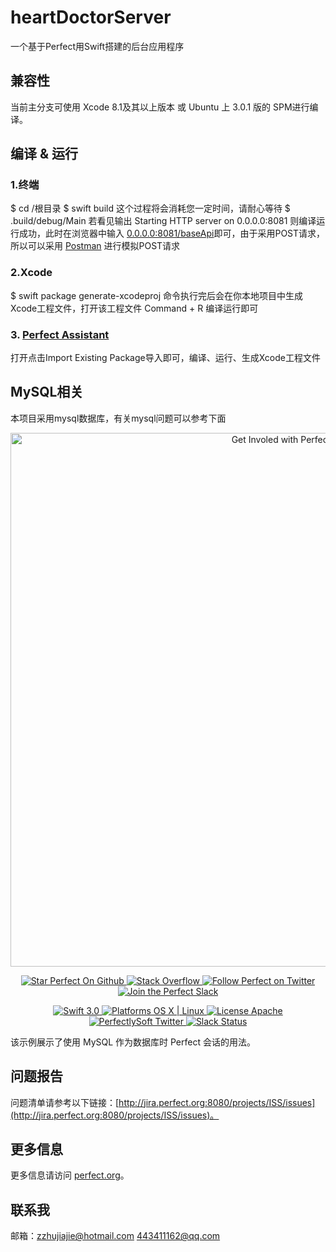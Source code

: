 # heartDoctorServer

一个基于Perfect用Swift搭建的后台应用程序

## 兼容性

当前主分支可使用 Xcode 8.1及其以上版本 或 Ubuntu 上 3.0.1 版的 SPM进行编译。

## 编译 & 运行

### 1.终端
$ cd /根目录
$ swift build  这个过程将会消耗您一定时间，请耐心等待
$ .build/debug/Main 若看见输出 Starting HTTP server  on 0.0.0.0:8081 则编译运行成功，此时在浏览器中输入 [0.0.0.0:8081/baseApi](localhost:8081/baseApi)即可，由于采用POST请求，所以可以采用 [Postman](https://www.getpostman.com/) 进行模拟POST请求
### 2.Xcode
$ swift package generate-xcodeproj  命令执行完后会在你本地项目中生成Xcode工程文件，打开该工程文件 Command + R 编译运行即可
### 3.  [Perfect Assistant](http://perfect.org/en/assistant/)
打开点击Import Existing Package导入即可，编译、运行、生成Xcode工程文件

## MySQL相关

本项目采用mysql数据库，有关mysql问题可以参考下面

<p align="center">
<a href="http://perfect.org/get-involved.html" target="_blank">
<img src="http://perfect.org/assets/github/perfect_github_2_0_0.jpg" alt="Get Involed with Perfect!" width="854" />
</a>
</p>

<p align="center">
<a href="https://github.com/PerfectlySoft/Perfect" target="_blank">
<img src="http://www.perfect.org/github/Perfect_GH_button_1_Star.jpg" alt="Star Perfect On Github" />
</a>
<a href="http://stackoverflow.com/questions/tagged/perfect" target="_blank">
<img src="http://www.perfect.org/github/perfect_gh_button_2_SO.jpg" alt="Stack Overflow" />
</a>
<a href="https://twitter.com/perfectlysoft" target="_blank">
<img src="http://www.perfect.org/github/Perfect_GH_button_3_twit.jpg" alt="Follow Perfect on Twitter" />
</a>
<a href="http://perfect.ly" target="_blank">
<img src="http://www.perfect.org/github/Perfect_GH_button_4_slack.jpg" alt="Join the Perfect Slack" />
</a>
</p>

<p align="center">
<a href="https://developer.apple.com/swift/" target="_blank">
<img src="https://img.shields.io/badge/Swift-3.0-orange.svg?style=flat" alt="Swift 3.0">
</a>
<a href="https://developer.apple.com/swift/" target="_blank">
<img src="https://img.shields.io/badge/Platforms-OS%20X%20%7C%20Linux%20-lightgray.svg?style=flat" alt="Platforms OS X | Linux">
</a>
<a href="http://perfect.org/licensing.html" target="_blank">
<img src="https://img.shields.io/badge/License-Apache-lightgrey.svg?style=flat" alt="License Apache">
</a>
<a href="http://twitter.com/PerfectlySoft" target="_blank">
<img src="https://img.shields.io/badge/Twitter-@PerfectlySoft-blue.svg?style=flat" alt="PerfectlySoft Twitter">
</a>
<a href="http://perfect.ly" target="_blank">
<img src="http://perfect.ly/badge.svg" alt="Slack Status">
</a>
</p>

该示例展示了使用 MySQL 作为数据库时 Perfect 会话的用法。

## 问题报告

问题清单请参考以下链接：[http://jira.perfect.org:8080/projects/ISS/issues](http://jira.perfect.org:8080/projects/ISS/issues)。

## 更多信息

更多信息请访问 [perfect.org](perfect.org)。

## 联系我

邮箱：zzhujiajie@hotmail.com
           443411162@qq.com
